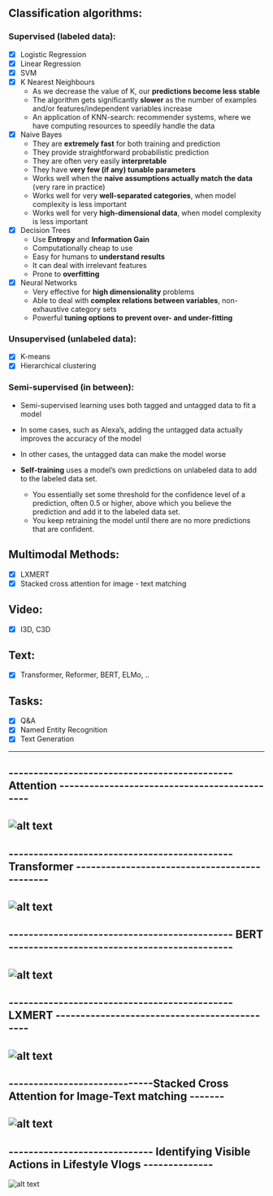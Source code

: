 ## Classification algorithms: 
### Supervised (labeled data):
- [x] Logistic Regression
- [x] Linear Regression
- [x] SVM 
- [x] K Nearest Neighbours
    - As we decrease the value of K, our **predictions become less stable**
    - The algorithm gets significantly **slower** as the number of examples and/or features/independent variables increase
    - An application of KNN-search: recommender systems, where we have computing resources to speedily handle the data 
- [x] Naive Bayes
    - They are **extremely fast** for both training and prediction
    - They provide straightforward probabilistic prediction
    - They are often very easily **interpretable**
    - They have **very few (if any) tunable parameters**
    - Works well when the **naive assumptions actually match the data** (very rare in practice)
    - Works well for very **well-separated categories**, when model complexity is less important
    - Works well for very **high-dimensional data**, when model complexity is less important
- [x] Decision Trees
    - Use **Entropy** and **Information Gain**
    - Computationally cheap to use 
    - Easy for humans to **understand results**
    - It can deal with irrelevant features
    - Prone to **overfitting**
- [x] Neural Networks
    - Very effective for **high dimensionality** problems 
    - Able to deal with **complex relations between variables**, non-exhaustive category sets  
    - Powerful **tuning options to prevent over- and under-fitting**

### Unsupervised (unlabeled data):
- [x] K-means
- [x] Hierarchical clustering

### Semi-supervised (in between):
- Semi-supervised learning uses both tagged and untagged data to fit a model 
- In some cases, such as Alexa’s, adding the untagged data actually improves the accuracy of the model 
- In other cases, the untagged data can make the model worse

- **Self-training** uses a model’s own predictions on unlabeled data to add to the labeled data set. 
    - You essentially set some threshold for the confidence level of a prediction, often 0.5 or higher, above which you believe the prediction and add it to the labeled data set. 
    - You keep retraining the model until there are no more predictions that are confident.


## Multimodal Methods:
- [x] LXMERT
- [x] Stacked cross attention for image - text matching

## Video:
- [x] I3D, C3D
## Text:
- [x] Transformer, Reformer, BERT, ELMo, .. 
## Tasks:
- [x] Q&A
- [x] Named Entity Recognition
- [x] Text Generation

----------------------------------------------------------------------------------------------------------
---------------------------------------------   Attention    ---------------------------------------------
----------------------------------------------------------------------------------------------------------
![alt text](https://github.com/OanaIgnat/coding_practice/blob/master/img/encoder-decoder-attention.png)
----------------------------------------------------------------------------------------------------------
---------------------------------------------   Transformer    ---------------------------------------------
----------------------------------------------------------------------------------------------------------

![alt text](https://github.com/OanaIgnat/coding_practice/blob/master/img/transformer.png)
----------------------------------------------------------------------------------------------------------
---------------------------------------------   BERT    ---------------------------------------------
----------------------------------------------------------------------------------------------------------
![alt text](https://github.com/OanaIgnat/coding_practice/blob/master/img/bert.png)
----------------------------------------------------------------------------------------------------------
---------------------------------------------   LXMERT    ---------------------------------------------
----------------------------------------------------------------------------------------------------------
![alt text](https://github.com/OanaIgnat/coding_practice/blob/master/img/lxmert.png)
----------------------------------------------------------------------------------------------------------
-----------------------------Stacked Cross Attention for Image-Text matching    -------
----------------------------------------------------------------------------------------------------------
![alt text](https://github.com/OanaIgnat/coding_practice/blob/master/img/SCAi2t.jpg)
----------------------------------------------------------------------------------------------------------
----------------------------- Identifying Visible Actions in Lifestyle Vlogs    --------------
----------------------------------------------------------------------------------------------------------
![alt text](https://github.com/OanaIgnat/coding_practice/blob/master/img/my_proj1.png)



